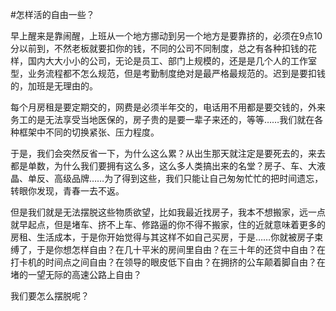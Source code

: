 #怎样活的自由一些？

早上醒来是靠闹醒，上班从一个地方挪动到另一个地方是要靠挤的，必须在9点10分以前到，不然老板就要扣你的钱，不同的公司不同制度，总之有各种扣钱的花样，国内大大小小的公司，无论是员工、部门上规模的，还是是几个人的工作室型，业务流程都不怎么规范，但是考勤制度绝对是最严格最规范的。迟到是要扣钱的，加班是无理由的。

每个月房租是要定期交的，网费是必须半年交的，电话用不用都是要交钱的，外来务工的是无法享受当地医保的，房子贵的是要一辈子来还的，等等……我们就在各种框架中不同的切换紧张、压力程度。

于是，我们会突然反省一下，为什么这么累？从出生那天就注定是要死去的，来去都是单数，为什么我们要拥有这么多，这么多人类搞出来的名堂？房子、车、大液晶、单反、高级品牌……为了得到这些，我们只能让自己匆匆忙忙的把时间遗忘，转眼你发现，青春一去不返。

但是我们就是无法摆脱这些物质欲望，比如我最近找房子，我本不想搬家，远一点就早起点，但是堵车、挤不上车、修路逼的你不得不搬家，住的近就意味着更多的房租、生活成本，于是你开始觉得与其这样不如自己买房，于是……你就被房子束缚了，于是你想怎样自由？在几十平米的房间里自由？在三十年的还贷中自由？在打卡机的时间点之间自由？在领导的眼皮低下自由？在拥挤的公车颠着脚自由？在堵的一望无际的高速公路上自由？

我们要怎么摆脱呢？